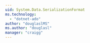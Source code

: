 ```yaml
---
uid: System.Data.SerializationFormat
ms.technology: 
  - "dotnet-ado"
author: "douglaslMS"
ms.author: "douglasl"
manager: "craigg"
---
```

